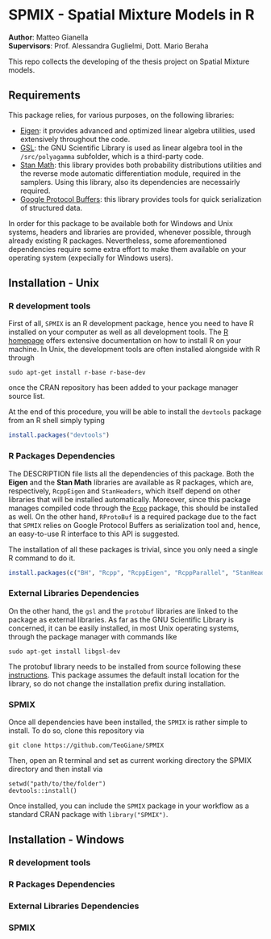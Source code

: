 # SPMIX - Spatial Mixture Models in R
<strong>Author</strong>: Matteo Gianella <br>
<strong>Supervisors</strong>: Prof. Alessandra Guglielmi, Dott. Mario Beraha

This repo collects the developing of the thesis project on Spatial Mixture models.

## Requirements
This package relies, for various purposes, on the following libraries:
<par>
* [Eigen](http://eigen.tuxfamily.org/index.php?title=Main_Page): it provides advanced and optimized linear algebra utilities, used extensively throughout the code.
* [GSL](https://www.gnu.org/software/gsl/): the GNU Scientific Library is used as linear algebra tool in the <code>/src/polyagamma</code> subfolder, which is a third-party code.
* [Stan Math](https://mc-stan.org/math/): this library provides both probability distributions utilities and the reverse mode automatic differentiation module, required in the samplers. Using this library, also its dependencies are necessairly required.
* [Google Protocol Buffers](https://developers.google.com/protocol-buffers): this library provides tools for quick serialization of structured data.

In order for this package to be available both for Windows and Unix systems, headers and libraries are provided, whenever possible, through already existing R packages. Nevertheless, some aforementioned dependencies require some extra effort to make them available on your operating system (expecially for Windows users).

## Installation - Unix
### R development tools
First of all, <code>SPMIX</code> is an R development package, hence you need to have R installed on your computer as well as all development tools. The [R homepage](https://www.r-project.org/) offers extensive documentation on how to install R on your machine. In Unix, the development tools are often installed alongside with R through
```shell
sudo apt-get install r-base r-base-dev
```
once the CRAN repository has been added to your package manager source list.

At the end of this procedure, you will be able to install the <code>devtools</code> package from an R shell simply typing
```R
install.packages("devtools")
```

### R Packages Dependencies
The DESCRIPTION file lists all the dependencies of this package. Both the <strong>Eigen</strong> and the <strong>Stan Math</strong> libraries are available as R packages, which are, respectively, <code>RcppEigen</code> and <code>StanHeaders</code>, which itself depend on other libraries that will be installed automatically. Moreover, since this package manages compiled code through the <code>[Rcpp](http://www.rcpp.org/)</code> package, this should be installed as well. On the other hand, <code>RProtoBuf</code> is a required package due to the fact that <code>SPMIX</code> relies on Google Protocol Buffers as serialization tool and, hence, an easy-to-use R interface to this API is suggested.

The installation of all these packages is trivial, since you only need a single R command to do it.
```r
install.packages(c("BH", "Rcpp", "RcppEigen", "RcppParallel", "StanHeaders", "RProtoBuf"))
```

### External Libraries Dependencies
On the other hand, the <code>gsl</code> and the <code>protobuf</code> libraries are linked to the package as external libraries. As far as the GNU Scientific Library is concerned, it can be easily installed, in most Unix operating systems, through the package manager with commands like
```shell
sudo apt-get install libgsl-dev
```
The protobuf library needs to be installed from source following these [instructions](https://github.com/protocolbuffers/protobuf/blob/master/src/README.md).
This package assumes the default install location for the library, so do not change the installation prefix during installation.

### SPMIX
Once all dependencies have been installed, the <code>SPMIX</code> is rather simple to install. To do so, clone this repository via
```shell
git clone https://github.com/TeoGiane/SPMIX
```
Then, open an R terminal and set as current working directory the SPMIX directory and then install via
```R()
setwd("path/to/the/folder")
devtools::install()
```
Once installed, you can include the <code>SPMIX</code> package in your workflow as a standard CRAN package with <code>library("SPMIX")</code>.

## Installation - Windows
### R development tools
### R Packages Dependencies
### External Libraries Dependencies
### SPMIX

<!---
## Required R Packages
The DESCRIPTION file lists all the dependencies of this package. Opening an R terminal, these can be easily installed via
```r
install.packages(c("BH", "Rcpp", "RcppEigen", "RcppParallel", "StanHeaders", "RProtoBuf"))
```
Since this is a developing package, be sure that the development tools for R are installed. If only R is installed, in Linux you can quickly install them via terminal typing:
```shell
sudo apt install r-base-dev
```
## Required Libraries
At this stage, the package requires GSL and Google Protocol Buffers Libraries.

## Installation for Unix Systems
First of all, install the <code>devtools</code> package in R. To install the package, clone this repo, open an R terminal, set the repo directory as working directory via <code>setwd("path/to/the/folder")</code> and then type:
```r
devtools::install()
```
As an alternative, you can download this repo as a tar.gz archive, open a Terminal in the folder where the archive is stored and then type:
```shell
R CMD INSTALL SPMIX-master.tar.gz
```
-->
